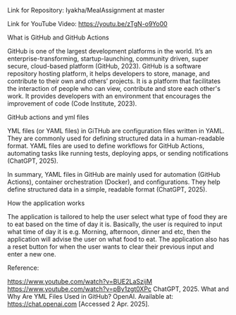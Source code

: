 Link for Repository:
Iyakha/MealAssignment at master 

Link for YouTube Video: 
https://youtu.be/zTgN-o9Yo00 

What is GitHub and GitHub Actions 

GitHub is one of the largest development platforms in the world. It’s an enterprise-transforming, startup-launching, community driven, super secure, cloud-based platform (GitHub, 2023). GitHub is a software repository hosting platform, it helps developers to store, manage, and contribute to their own and others’ projects. It is a platform that facilitates the interaction of people who can view, contribute and store each other's work. It provides developers with an environment that encourages the improvement of code (Code Institute, 2023). 

GitHub actions and yml files 

YML files (or YAML files) in GiTHub are configuration files written in YAML. They are commonly used for defining structured data in a human-readable format. YAML files are used to define workflows for GitHub Actions, automating tasks like running tests, deploying apps, or sending notifications (ChatGPT, 2025). 

In summary, YAML files in GitHub are mainly used for automation (GitHub Actions), container orchestration (Docker), and configurations. They help define structured data in a simple, readable format (ChatGPT, 2025). 

How the application works 

The application is tailored to help the user select what type of food they are to eat based on the time of day it is. Basically, the user is required to input what time of day it is e.g. Morning, afternoon, dinner and etc, then the application will advise the user on what food to eat. The application also has a reset button for when the user wants to clear their previous input and enter a new one. 

Reference: 

https://www.youtube.com/watch?v=BUE2LaSzijM 
https://www.youtube.com/watch?v=pBy1zgt0XPc 
ChatGPT, 2025. What and Why Are YML Files Used in GitHub? OpenAI. Available at: https://chat.openai.com [Accessed 2 Apr. 2025]. 

